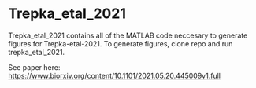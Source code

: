 # Trepka\_etal\_2021

Trepka\_etal\_2021 contains all of the MATLAB code neccesary to generate figures for Trepka-etal-2021. To generate figures, clone repo and run trepka\_etal\_2021.

See paper here: https://www.biorxiv.org/content/10.1101/2021.05.20.445009v1.full

